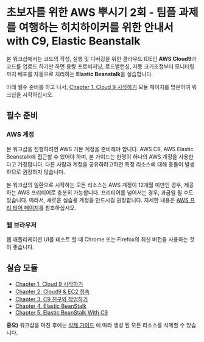 # 초보자를 위한 AWS 뿌시기 2회 - 팀플 과제를 여행하는 히치하이커를 위한 안내서 with C9, Elastic Beanstalk
본 워크샵에서는 코드의 작성, 실행 및 디버깅을 위한 클라우드 IDE인
**AWS Cloud9**과 코드를 업로드 하기만 하면 용량 프로비저닝, 로드밸런싱, 자동 크기조정부터 모니터링까지 배포를 자동으로 처리하는 **Elastic Beanstalk**을 실습합니다.

아래 필수 준비를 하고 나서, [Chapter 1. Cloud 9 시작하기](1_c9-start/README.md) 모듈 페이지를 방문하여 워크샵을 시작하십시오.

## 필수 준비
### AWS 계정
본 워크샵을 진행하려면 AWS 기본 계정을 준비해야 합니다. AWS C9, AWS Elastic Beanstalk에 접근할 수 있어야 하며, 본 가이드는 한명이 하나의 AWS 계정을 사용한다고 가정합니다. 다른 사람과 계정을 공유하려고하면 특정 리소스에 대해 충돌이 발생하므로 권장하지 않습니다.

본 워크샵의 일환으로 시작하는 모든 리소스는 AWS 계정이 12개월 미만인 경우, 제공하는 AWS 프리티어로 충분히 가능합니다. 프리티어를 넘어서는 경우, 과금일 될 수도 있습니다. 따라서, 새로운 실습용 계정을 만드시길 권장합니다. 자세한 내용은 [AWS 프리 티어 페이지](https://aws.amazon.com/free/)를 참조하십시오.

### 웹 브라우저
웹 애플리케이션 UI를 테스트 할 때 Chrome 또는 Firefox의 최신 버전을 사용하는 것이 좋습니다.

## 실습 모듈
* [Chapter 1. Cloud 9 시작하기](1_c9-start/README.md)
* [Chapter 2. Cloud9 & EC2 접속](2_c9-ec2/README.md)
* [Chapter 3. C9 친구와 작업하기](3_c9withFriends/README.md)
* [Chapter 4. Elastic BeanStalk](4_eb/README.md)
* [Chapter 5. Elastic BeanStalk With C9](5_ebWithC9/README.md)

**중요)** 워크샵을 마친 후에는 [삭제 가이드](6_removeGuide/README.md) 에 따라 생성 된 모든 리소스를 삭제할 수 있습니다.
